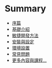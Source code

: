 Summary
=======

-	[序篇](README.md)
-	[基礎介紹](basic.md)
-   [敏捷開發方法](agile.md)
-   [安裝與設定](setup.md)
-   [環境設置](env.md)
-   [常見問題](qa.md)
-   [更多內容與課程...](more.md)

<!--
-	Jenkins CI 常用功能
	-	[build archive](common/build-archive.md)
	-	[執行 Shell Script](common/shell.md)
	-	[Jenkins API 使用簡介](common/api.md)
	-	[Plugin 安裝](common/plugin.md)
	-	[Subversion 整合](common/subversion.md)
	-	[JUnit 報表](common/test-report.md)
	-	[Script Console](common/script-console.md)
-	[常用 plugin 介紹](plugin/README.md)
	-	[publish over ssh](plugin/publish-over-ssh.md)
	-	[Config File Provider](plugin/config-file-provider.md)
	-	[GitHub pull request builder](plugin/github_pull_request_builder.md)
	-	[Bitbucket](plugin/bitbucket.md)
	-	[Cobertura](plugin/cobertura.md)
	-	[Jira](plugin/jira.md)
-	[CI flow 簡介](task/flow.md)
-	[Task 實作以 Node.js 為例](task/nodejs/README.md)
	-	[build](task/nodejs/build.md)
	-	[test](task/nodejs/test.md)
	-	[preview](task/nodejs/preview.md)
	-	[release](task/nodejs/release.md)
-	[Task 實作以 Java 為例](task/java/README.md)
	-	[專案組成](task/java/project.md)
	-	[初始資料](task/java/inital.md)
	-	[build](task/java/build.md)
	-	[test](task/java/test.md)
	-	[preview](task/java/preview.md)
	-	[release](task/java/release.md)
-	Task 實作進階
	-	[cron jobs test](task/cron_test.md)
	-	[pull request test](task/pr_test.md)
	-	[branch/fork preview](task/branch_fork_preview.md)
	-	[if test ok then preview](task/if_test_ok_then_preview.md)
-	[搭配 docker 使用 Jenkins 協助測試](withDocker/README.md)
	-	[install](withDocker/install.md)
	-	[build](withDocker/build.md)
	-	[test](withDocker/test.md)
	-	[preview](withDocker/preview.md)
	-	[release](withDocker/release.md)
-->
